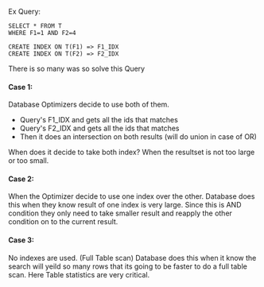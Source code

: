 Ex Query:

    SELECT * FROM T
    WHERE F1=1 AND F2=4 

    CREATE INDEX ON T(F1) => F1_IDX
    CREATE INDEX ON T(F2) => F2_IDX


There is so many was so solve this Query
 
#### Case 1:
Database Optimizers decide to use both of them.

* Query's F1_IDX and gets all the ids that matches
* Query's F2_IDX and gets all the ids that matches
* Then it does an intersection on both results (will do union in case of OR)

When does it decide to take both index? When the resultset is not too large or too small.

#### Case 2:
When the Optimizer decide to use one index over the other.
Database does this when they know result of one index is very large. Since this is AND condition they only need to take 
smaller result and reapply the other condition on to the current result.

#### Case 3:
No indexes are used. (Full Table scan)
Database does this when it know the search will yeild so many rows that its going to be faster to do a full table scan.
Here Table statistics are very critical.


